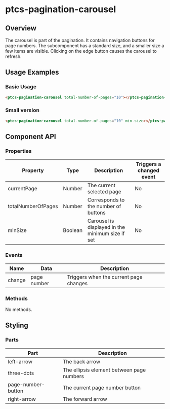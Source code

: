 # ptcs-pagination-carousel


## Overview

The carousel is part of the pagination. It contains navigation buttons for page numbers. The subcomponent has a standard size, and a smaller size a few items are visible. Clicking on the edge button causes the carousel to refresh.

## Usage Examples

### Basic Usage

~~~html
<ptcs-pagination-carousel total-number-of-pages="10"></ptcs-pagination-carousel>
~~~

### Small version

~~~html
<ptcs-pagination-carousel total-number-of-pages="10" min-size></ptcs-pagination-carousel>
~~~

## Component API

### Properties
| Property | Type | Description | Triggers a changed event |
|--------- |------|-------------|--------------------------|
| currentPage | Number | The current selected page | No |
| totalNumberOfPages | Number | Corresponds to the number of buttons | No |
| minSize | Boolean | Carousel is displayed in the minimum size if set | No |

### Events

|  Name  | Data        | Description                         |
|--------|-------------|-------------------------------------|
| change | page number | Triggers when the current page changes |


### Methods

No methods.

## Styling

### Parts

| Part | Description |
|-----------|-------------|
| left-arrow | The back arrow |
| three-dots | The ellipsis element between page numbers |
| page-number-button | The current page number button |
| right-arrow | The forward arrow |
